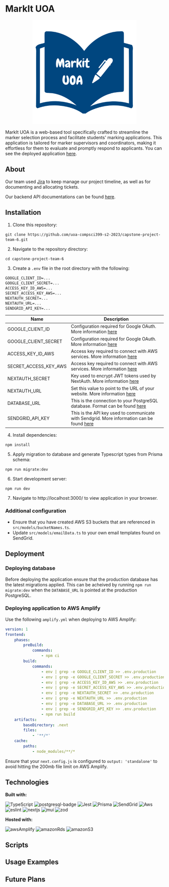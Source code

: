 # MarkIt UOA

<div align="center">
<img src="README.assets/Markit UOA.png" alt="Markit UOA" style="zoom: 33%;" />
</div>

MarkIt UOA is a web-based tool specifically crafted to streamline the marker selection process and facilitate students' marking applications. This application is tailored for marker supervisors and coordinators, making it effortless for them to evaluate and promptly respond to applicants. You can see the deployed application [here](https://www.markituoa.xyz/).

## About

Our team used [Jira](https://www.atlassian.com/software/jira) to keep manage our project timeline, as well as for documenting and allocating tickets.

Our backend API documentations can be found [here](https://github.com/uoa-compsci399-s2-2023/capstone-project-team-6/blob/master/docs/API_DOCS.md).

## Installation

1. Clone this repository:

```
git clone https://github.com/uoa-compsci399-s2-2023/capstone-project-team-6.git
```

2. Navigate to the repository directory:

```
cd capstone-project-team-6
```

3. Create a `.env` file in the root directory with the following:

```
GOOGLE_CLIENT_ID=...
GOOGLE_CLIENT_SECRET=...
ACCESS_KEY_ID_AWS=...
SECRET_ACCESS_KEY_AWS=...
NEXTAUTH_SECRET=...
NEXTAUTH_URL=...
SENDGRID_API_KEY=...
```

| Name                  | Description                                                                                                                                                 |
| --------------------- | ----------------------------------------------------------------------------------------------------------------------------------------------------------- |
| GOOGLE_CLIENT_ID      | Configuration required for Google OAuth. More information [here](https://developers.google.com/identity/protocols/oauth2)                                   |
| GOOGLE_CLIENT_SECRET  | Configuration required for Google OAuth. More information [here](https://developers.google.com/identity/protocols/oauth2)                                   |
| ACCESS_KEY_ID_AWS     | Access key required to connect with AWS services. More information [here](https://docs.aws.amazon.com/IAM/latest/UserGuide/id_credentials_access-keys.html) |
| SECRET_ACCESS_KEY_AWS | Access key required to connect with AWS services. More information [here](https://docs.aws.amazon.com/IAM/latest/UserGuide/id_credentials_access-keys.html) |
| NEXTAUTH_SECRET       | Key used to encrypt JWT tokens used by NextAuth. More information [here](https://next-auth.js.org/configuration/options)                                    |
| NEXTAUTH_URL          | Set this value to point to the URL of your website. More information [here](https://next-auth.js.org/configuration/options)                                 |
| DATABASE_URL          | This is the connection to your PostgreSQL database. Format can be found [here](https://www.prisma.io/docs/concepts/database-connectors/postgresql)          |
| SENDGRID_API_KEY      | This is the API key used to communicate with Sendgrid. More information can be found [here](https://docs.sendgrid.com/ui/account-and-settings/api-keys)     |

4. Install dependencies:

```
npm install
```

5. Apply migration to database and generate Typescript types from Prisma schema:

```
npm run migrate:dev
```

6. Start development server:

```
npm run dev
```

7. Navigate to http://localhost:3000/ to view application in your browser.

### Additional configuration

-   Ensure that you have created AWS S3 buckets that are referenced in `src/models/bucketNames.ts`.
-   Update `src/models/emailData.ts` to your own email templates found on SendGrid.

## Deployment

### Deploying database

Before deploying the application ensure that the production database has the latest migrations applied. This can be acheived by running `npm run migrate:dev` when the `DATABASE_URL` is pointed at the production PostgreSQL.

### Deploying application to AWS Amplify

Use the following `amplify.yml` when deploying to AWS Amplify:

```yml
version: 1
frontend:
    phases:
        preBuild:
            commands:
                - npm ci
        build:
            commands:
                - env | grep -e GOOGLE_CLIENT_ID >> .env.production
                - env | grep -e GOOGLE_CLIENT_SECRET >> .env.production
                - env | grep -e ACCESS_KEY_ID_AWS >> .env.production
                - env | grep -e SECRET_ACCESS_KEY_AWS >> .env.production
                - env | grep -e NEXTAUTH_SECRET >> .env.production
                - env | grep -e NEXTAUTH_URL >> .env.production
                - env | grep -e DATABASE_URL >> .env.production
                - env | grep -e SENDGRID_API_KEY >> .env.production
                - npm run build
    artifacts:
        baseDirectory: .next
        files:
            - '**/*'
    cache:
        paths:
            - node_modules/**/*
```

Ensure that your `next.config.js` is configured to `output: 'standalone'` to avoid hitting the 200mb file limit on AWS Amplify.

## Technologies

**Built with:**

![TypeScript][typescript-badge]
![postgresql-badge][postgresql-badge]
![Jest][jest-badge]
![Prisma][prisma-badge]
![SendGrid][sendgrid-badge]
![Aws][aws-badge]
![eslint][eslint-badge]
![nextjs][nextjs-badge]
![mui][mui-badge]
![zod][zod-badge]

**Hosted with:**

![awsAmplify][awsAmplify-badge]
![amazonRds][amazonRds-badge]
![amazonS3][amazonS3-badge]

[typescript-badge]: https://img.shields.io/badge/typescript-%23007ACC.svg?style=for-the-badge&logo=typescript&logoColor=white
[jest-badge]: https://img.shields.io/badge/-jest%2029.5.3-%23C21325?style=for-the-badge&logo=jest&logoColor=white
[prisma-badge]: https://img.shields.io/badge/-Prisma%205.1.1-2D3748?style=for-the-badge&logo=prisma&logoColor=white
[sendgrid-badge]: https://img.shields.io/badge/-sendgrid%207.7.0-2196F3?style=for-the-badge&logo=twilio&logoColor=white
[postgresql-badge]: https://img.shields.io/badge/-postgresql-4169E1?style=for-the-badge&logo=postgresql&logoColor=white
[aws-badge]: https://img.shields.io/badge/-aws%20sdk%202.455.0-232F3E?style=for-the-badge&logo=amazonaws&logoColor=white
[eslint-badge]: https://img.shields.io/badge/-eslint%208.46.0-4B32C3?style=for-the-badge&logo=eslint&logoColor=white
[nextjs-badge]: https://img.shields.io/badge/-nextjs%2013.5.4-000000?style=for-the-badge&logo=nextjs&logoColor=white
[mui-badge]: https://img.shields.io/badge/-mui%205.14.5-007FFF?style=for-the-badge&logo=mui&logoColor=white
[zod-badge]: https://img.shields.io/badge/-zod%203.22.2-3E67B1?style=for-the-badge&logo=zod&logoColor=white
[awsAmplify-badge]: https://img.shields.io/badge/-aws%20amplify-FF9900?style=for-the-badge&logo=awsamplify&logoColor=white
[amazonRds-badge]: https://img.shields.io/badge/-amazon%20rds-527FFF?style=for-the-badge&logo=amazonrds&logoColor=white
[amazonS3-badge]: https://img.shields.io/badge/-amazon%20s3-569A31?style=for-the-badge&logo=amazons3&logoColor=white

## Scripts

## Usage Examples

## Future Plans
